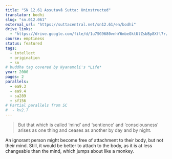 ```yaml
---
title: "SN 12.61 Assutavā Sutta: Uninstructed"
translator: bodhi
slug: "sn.012.061"
external_url: "https://suttacentral.net/sn12.61/en/bodhi"
drive_links:
  - "https://drive.google.com/file/d/1u7SG9680vnhY6mbeGktUlZsbBp8Xfl7r/view?usp=drivesdk"
course: emptiness
status: featured
tags:
  - intellect
  - origination
  - sn
# buddha tag covered by Nyanamoli's *Life*
year: 2000
pages: 2
parallels:
  - ea9.3
  - ea9.4
  - sa289
  - sf156
# Partial parallels from SC
#  - kv2.7
---
```


> But that which is called ‘mind’ and ‘sentience’ and ‘consciousness’ arises as one thing and ceases as another by day and by night.

An ignorant person might become free of attachment to their body, but not their mind. Still, it would be better to attach to the body, as it is at less changeable than the mind, which jumps about like a monkey.

